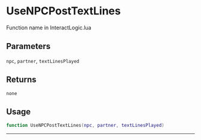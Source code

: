# UseNPCPostTextLines
Function name in InteractLogic.lua
## Parameters
`npc`, `partner`, `textLinesPlayed`
## Returns
`none`
## Usage
```lua
function UseNPCPostTextLines(npc, partner, textLinesPlayed)
```
---
